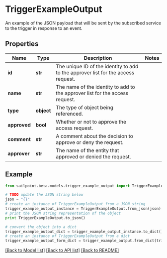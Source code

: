# TriggerExampleOutput

An example of the JSON payload that will be sent by the subscribed service to the trigger in response to an event.

## Properties

Name | Type | Description | Notes
------------ | ------------- | ------------- | -------------
**id** | **str** | The unique ID of the identity to add to the approver list for the access request. | 
**name** | **str** | The name of the identity to add to the approver list for the access request. | 
**type** | **object** | The type of object being referenced. | 
**approved** | **bool** | Whether or not to approve the access request. | 
**comment** | **str** | A comment about the decision to approve or deny the request. | 
**approver** | **str** | The name of the entity that approved or denied the request. | 

## Example

```python
from sailpoint.beta.models.trigger_example_output import TriggerExampleOutput

# TODO update the JSON string below
json = "{}"
# create an instance of TriggerExampleOutput from a JSON string
trigger_example_output_instance = TriggerExampleOutput.from_json(json)
# print the JSON string representation of the object
print TriggerExampleOutput.to_json()

# convert the object into a dict
trigger_example_output_dict = trigger_example_output_instance.to_dict()
# create an instance of TriggerExampleOutput from a dict
trigger_example_output_form_dict = trigger_example_output.from_dict(trigger_example_output_dict)
```
[[Back to Model list]](../README.md#documentation-for-models) [[Back to API list]](../README.md#documentation-for-api-endpoints) [[Back to README]](../README.md)


